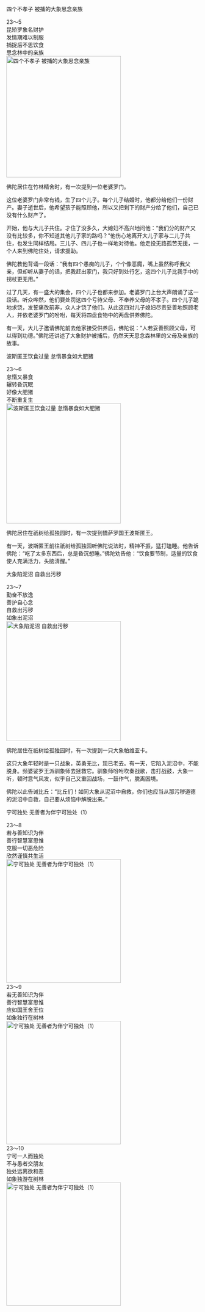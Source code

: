四个不孝子 被捕的大象思念亲族


<div class="e2">
<div>
23～5<br>
 昆矫罗象名财护<br>
 发情期难以制服<br>
 捕捉后不思饮食<br>
 思念林中的亲族
</div>
<img src="images/fjj-85-1.jpg" width="300" height="318" alt="四个不孝子 被捕的大象思念亲族"/>
</div>

佛陀居住在竹林精舍时，有一次提到一位老婆罗门。

这位老婆罗门非常有钱，生了四个儿子。每个儿子结婚时，他都分给他们一份财产。妻子逝世后，他希望孩子能照顾他，所以又把剩下的财产分给了他们，自己已没有什么财产了。

开始，他与大儿子共住。才住了没多久，大媳妇不高兴地问他：“我们分的财产又没有比较多，你不知道其他儿子家的路吗？”他伤心地离开大儿子家与二儿子共住，也发生同样结局。三儿子、四儿子也一样地对待他。他走投无路孤苦无援，一个人来到佛陀住处，请求援助。

佛陀教他背诵一段话：“我有四个愚痴的儿子，个个像恶魔，嘴上虽然称呼我父亲，但却听从妻子的话，把我赶出家门，我只好到处行乞，这四个儿子比我手中的拐杖更无用。”

过了几天，有一盛大的集会，四个儿子也都来参加。老婆罗门上台大声朗诵了这一段话。听众哗然，他们要处罚这四个亏待父母、不奉养父母的不孝子。四个儿子跪地求饶，发誓痛改前非，众人才饶了他们。从此这四对儿子媳妇尽责妥善地照顾老人，并依老婆罗门的吩咐，每天将四盘食物中的两盘供养佛陀。

有一天，大儿子邀请佛陀前去他家接受供养后，佛陀说：“人若妥善照顾父母，可以得到功德。”佛陀还讲述了大象财护被捕后，仍然天天思念森林里的父母及亲族的故事。

波斯匿王饮食过量 怠惰暴食如大肥猪


<div class="e2">
<div>
23～6<br>
 怠惰又暴食<br>
 辗转昏沉眠<br>
 好像大肥猪<br>
 不断重复生
</div>
<img src="images/fjj-85-2.jpg" width="300" height="315" alt="波斯匿王饮食过量 怠惰暴食如大肥猪"/>
</div>

佛陀居住在祇树给孤独园时，有一次提到憍萨罗国王波斯匿王。

有一天，波斯匿王前往祇树给孤独园听佛陀说法时，精神不振，猛打瞌睡。他告诉佛陀：“吃了太多东西后，总是昏沉想睡。”佛陀劝告他：“饮食要节制，适量的饮食使人充满活力，头脑清醒。”

大象陷泥沼 自救出污秽


<div class="e2">
<div>
23～7<br>
 勤奋不放逸<br>
 善护自心念<br>
 自救出污秽<br>
 如象出泥沼
</div>
<img src="images/fjj-85-4.jpg" width="300" height="314" alt="大象陷泥沼 自救出污秽"/>
</div>

佛陀居住在祇树给孤独园时，有一次提到一只大象帕维亚卡。

这只大象年轻时是一只战象，英勇无比，现已老去。有一天，它陷入泥沼中，不能脱身。频婆娑罗王派驯象师去拯救它。驯象师吩咐吹奏战歌，击打战鼓，大象一听，顿时意气风发，似乎自己又重回战场，一鼓作气，脱离困境。

佛陀以此告诫比丘：“比丘们！如同大象从泥沼中自救，你们也应当从那污秽道德的泥沼中自救，自己要从烦恼中解脱出来。”

宁可独处 无善者为伴宁可独处（1）


<div class="e2">
<div>
23～8<br>
 若与善知识为伴<br>
 善行智慧富思惟<br>
 克服一切恶危险<br>
 欣然谨慎共生活
</div>
<img src="http://www.putixin.com/continue/fjj061004/images/fjj-85-5.jpg" width="300" height="324" alt="宁可独处 无善者为伴宁可独处（1）"/>
</div>


<div class="e2">
<div>
23～9<br>
 若无善知识为伴<br>
 善行智慧富思惟<br>
 应如国王舍王位<br>
 如象独行在树林
</div>
<img src="images/fjj-85-6.jpg" width="300" height="323" alt="宁可独处 无善者为伴宁可独处（1）"/>
</div>


<div class="e2">
<div>
23～10<br>
 宁可一人而独处<br>
 不与愚者交朋友<br>
 独处远离欲和恶<br>
 如象独游在树林
</div>
<img src="images/fjj-85-7.jpg" width="300" height="323" alt="宁可独处 无善者为伴宁可独处（1）"/>
</div>
